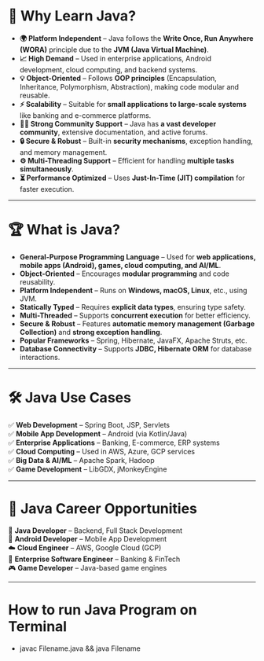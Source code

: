# 🚀 Why Learn Java?  

- **🌍 Platform Independent** – Java follows the **Write Once, Run Anywhere (WORA)** principle due to the **JVM (Java Virtual Machine)**.  
- **📈 High Demand** – Used in enterprise applications, Android development, cloud computing, and backend systems.  
- **💡 Object-Oriented** – Follows **OOP principles** (Encapsulation, Inheritance, Polymorphism, Abstraction), making code modular and reusable.  
- **⚡ Scalability** – Suitable for **small applications to large-scale systems** like banking and e-commerce platforms.  
- **👨‍💻 Strong Community Support** – Java has **a vast developer community**, extensive documentation, and active forums.  
- **🔒 Secure & Robust** – Built-in **security mechanisms**, exception handling, and memory management.  
- **⚙️ Multi-Threading Support** – Efficient for handling **multiple tasks simultaneously**.  
- **⏳ Performance Optimized** – Uses **Just-In-Time (JIT) compilation** for faster execution.  

---

# 🏆 What is Java?  

- **General-Purpose Programming Language** – Used for **web applications, mobile apps (Android), games, cloud computing, and AI/ML**.  
- **Object-Oriented** – Encourages **modular programming** and code reusability.  
- **Platform Independent** – Runs on **Windows, macOS, Linux**, etc., using JVM.  
- **Statically Typed** – Requires **explicit data types**, ensuring type safety.  
- **Multi-Threaded** – Supports **concurrent execution** for better efficiency.  
- **Secure & Robust** – Features **automatic memory management (Garbage Collection)** and **strong exception handling**.  
- **Popular Frameworks** – Spring, Hibernate, JavaFX, Apache Struts, etc.  
- **Database Connectivity** – Supports **JDBC, Hibernate ORM** for database interactions.  

---

# 🛠️ Java Use Cases  
✅ **Web Development** – Spring Boot, JSP, Servlets  
✅ **Mobile App Development** – Android (via Kotlin/Java)  
✅ **Enterprise Applications** – Banking, E-commerce, ERP systems  
✅ **Cloud Computing** – Used in AWS, Azure, GCP services  
✅ **Big Data & AI/ML** – Apache Spark, Hadoop  
✅ **Game Development** – LibGDX, jMonkeyEngine  

---

# 🎯 Java Career Opportunities  
💼 **Java Developer** – Backend, Full Stack Development  
📲 **Android Developer** – Mobile App Development  
☁️ **Cloud Engineer** – AWS, Google Cloud (GCP)  
🏦 **Enterprise Software Engineer** – Banking & FinTech  
🎮 **Game Developer** – Java-based game engines  

---

# How to run Java Program on Terminal
- javac Filename.java && java Filename

  
